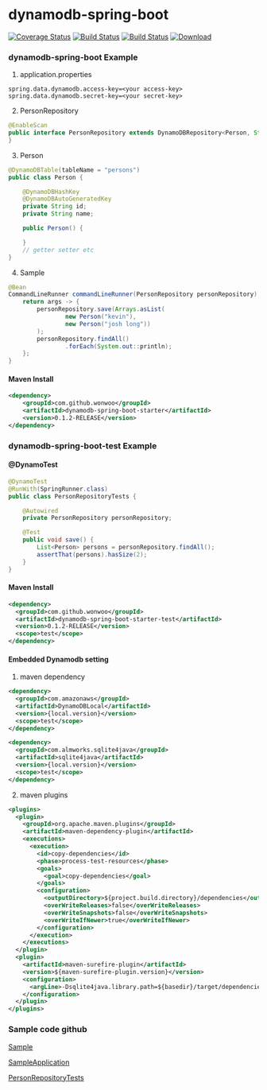 # dynamodb-spring-boot

[![Coverage Status](https://coveralls.io/repos/github/wonwoo/dynamodb-spring-boot/badge.svg?branch=master)](https://coveralls.io/github/wonwoo/dynamodb-spring-boot?branch=master) [![Build Status](https://travis-ci.org/wonwoo/dynamodb-spring-boot.svg?branch=master)](https://travis-ci.org/wonwoo/dynamodb-spring-boot) [![Build Status](https://semaphoreci.com/api/v1/wonwoo/dynamodb-spring-boot/branches/saveall/badge.svg)](https://semaphoreci.com/wonwoo/dynamodb-spring-boot) [ ![Download](https://api.bintray.com/packages/wonwoo/dynamodb-spring-boot/dynamodb-spring-boot/images/download.svg) ](https://bintray.com/wonwoo/dynamodb-spring-boot/dynamodb-spring-boot/_latestVersion) 




### dynamodb-spring-boot Example

1. application.properties
```
spring.data.dynamodb.access-key=<your access-key>
spring.data.dynamodb.secret-key=<your secret-key>
```

2. PersonRepository 
```java
@EnableScan
public interface PersonRepository extends DynamoDBRepository<Person, String> {
}
```

3. Person

```java
@DynamoDBTable(tableName = "persons")
public class Person {

    @DynamoDBHashKey
    @DynamoDBAutoGeneratedKey
    private String id;
    private String name;

    public Person() {

    }
    // getter setter etc
}
```

4.  Sample
```java
@Bean
CommandLineRunner commandLineRunner(PersonRepository personRepository) {
    return args -> {
        personRepository.save(Arrays.asList(
                new Person("kevin"),
                new Person("josh long"))
        );
        personRepository.findAll()
                .forEach(System.out::println);
    };
}
```

#### Maven Install 

```xml
<dependency>
    <groupId>com.github.wonwoo</groupId>
    <artifactId>dynamodb-spring-boot-starter</artifactId>
    <version>0.1.2-RELEASE</version>
</dependency>
```

### dynamodb-spring-boot-test Example

#### @DynamoTest 

```java
@DynamoTest
@RunWith(SpringRunner.class)
public class PersonRepositoryTests {

    @Autowired
    private PersonRepository personRepository;

    @Test
    public void save() {
        List<Person> persons = personRepository.findAll();
        assertThat(persons).hasSize(2);
    }
}

```

#### Maven Install 

```xml
<dependency>
  <groupId>com.github.wonwoo</groupId>
  <artifactId>dynamodb-spring-boot-starter-test</artifactId>
  <version>0.1.2-RELEASE</version>
  <scope>test</scope>
</dependency>
```


#### Embedded Dynamodb setting

1. maven dependency
```xml
<dependency>
  <groupId>com.amazonaws</groupId>
  <artifactId>DynamoDBLocal</artifactId>
  <version>{local.version}</version>  
  <scope>test</scope>
</dependency>

<dependency>
  <groupId>com.almworks.sqlite4java</groupId>
  <artifactId>sqlite4java</artifactId>
  <version>{local.version}</version>  
  <scope>test</scope>
</dependency>

```

2. maven plugins

```xml
<plugins>
  <plugin>
    <groupId>org.apache.maven.plugins</groupId>
    <artifactId>maven-dependency-plugin</artifactId>
    <executions>
      <execution>
        <id>copy-dependencies</id>
        <phase>process-test-resources</phase>
        <goals>
          <goal>copy-dependencies</goal>
        </goals>
        <configuration>
          <outputDirectory>${project.build.directory}/dependencies</outputDirectory>
          <overWriteReleases>false</overWriteReleases>
          <overWriteSnapshots>false</overWriteSnapshots>
          <overWriteIfNewer>true</overWriteIfNewer>
        </configuration>
      </execution>
    </executions>
  </plugin>
  <plugin>
    <artifactId>maven-surefire-plugin</artifactId>
    <version>${maven-surefire-plugin.version}</version>
    <configuration>
      <argLine>-Dsqlite4java.library.path=${basedir}/target/dependencies</argLine>
    </configuration>
  </plugin>
</plugins>
```

### Sample code github

[Sample](https://github.com/wonwoo/dynamodb-spring-boot/tree/master/dynamodb-spring-boot-sample)

[SampleApplication](https://github.com/wonwoo/dynamodb-spring-boot/blob/master/dynamodb-spring-boot-sample/src/main/java/com/github/wonwoo/dynamodb/SampleApplication.java)

[PersonRepositoryTests](https://github.com/wonwoo/dynamodb-spring-boot/blob/master/dynamodb-spring-boot-sample/src/test/java/com/github/wonwoo/dynamodb/PersonRepositoryTests.java)

